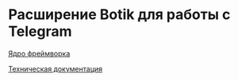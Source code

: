 # Расширение Botik для работы с Telegram

[Ядро фреймворка](https://botik.readthedocs.io)

[Техническая документация](https://botik.readthedocs.io)